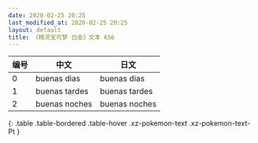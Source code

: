 ```yaml
---
date: 2020-02-25 20:25
last_modified_at: 2020-02-25 20:25
layout: default
title: 《精灵宝可梦 白金》文本 656
---
```

| 编号 | 中文 | 日文 |
| ---- | ---- | ---- |
| 0 | buenas dias | buenas dias |
| 1 | buenas tardes | buenas tardes |
| 2 | buenas noches | buenas noches |
{: .table .table-bordered .table-hover .xz-pokemon-text .xz-pokemon-text-Pt }